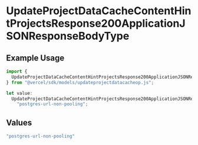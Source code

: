 # UpdateProjectDataCacheContentHintProjectsResponse200ApplicationJSONResponseBodyType

## Example Usage

```typescript
import {
  UpdateProjectDataCacheContentHintProjectsResponse200ApplicationJSONResponseBodyType,
} from "@vercel/sdk/models/updateprojectdatacacheop.js";

let value:
  UpdateProjectDataCacheContentHintProjectsResponse200ApplicationJSONResponseBodyType =
    "postgres-url-non-pooling";
```

## Values

```typescript
"postgres-url-non-pooling"
```
